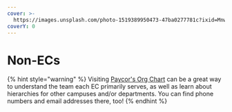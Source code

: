 ```yaml
---
cover: >-
  https://images.unsplash.com/photo-1519389950473-47ba0277781c?ixid=MnwxMjA3fDB8MHxwaG90by1wYWdlfHx8fGVufDB8fHx8&ixlib=rb-1.2.1&auto=format&fit=crop&w=2970&q=80
coverY: 0
---
```


# Non-ECs

{% hint style="warning" %}
Visiting [Paycor's Org Chart](https://secure.paycor.com/Perform/Employee/OrgChart#chart) can be a great way to understand the team each EC primarily serves, as well as learn about hierarchies for other campuses and/or departments.  You can find phone numbers and email addresses there, too!
{% endhint %}
